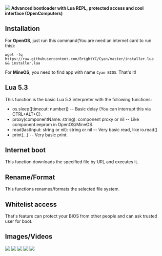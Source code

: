![](https://i.imgur.com/hxUBX72.png)
**Advanced bootloader with Lua REPL, protected access and cool interface (OpenComputers)**

## Installation

For **OpenOS**, just run this command(You are need an internet card to run this):

```
wget -fq https://raw.githubusercontent.com/BrightYC/Cyan/master/installer.lua && installer.lua
```

For **MineOS**, you need to find app with name `Cyan BIOS`. That's it!
## Lua 5.3
This function is the basic Lua 5.3 interpreter with the following functions:

* os.sleep([timeout: number]) -- Basic delay (You can interrupt this via CTRL+ALT+C).
* proxy(componentName: string): component proxy or nil -- Like component.eeprom in OpenOS/MineOS.
* read(lastInput: string or nil): string or nil -- Very basic read, like io.read()
* print(...) -- Very basic print.

## Internet boot
This function downloads the specified file by URL and executes it.

## Rename/Format
This functions renames/formats the selected file system.

## Whitelist access
That's feature can protect your BIOS from other people and can ask trusted user for boot.

## Images/Videos

[![](https://img.youtube.com/vi/89K8mWFEJKw/0.jpg)](https://www.youtube.com/watch?v=89K8mWFEJKw)
![](https://i.imgur.com/WWiX2tQ.png)
![](https://i.imgur.com/pnFC0cO.png)
![](https://i.imgur.com/6QXw6LX.png)
![](https://i.imgur.com/Yi7v2n2.png)
